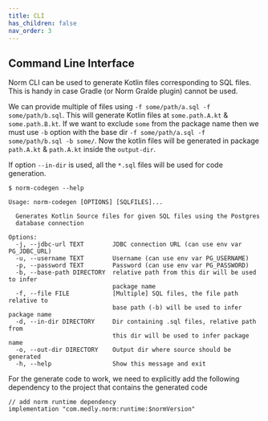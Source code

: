 ```yaml
---
title: CLI
has_children: false
nav_order: 3
---
```


## Command Line Interface

Norm CLI can be used to generate Kotlin files corresponding to SQL files. This is handy in case Gradle (or Norm Gralde plugin) cannot be used.

We can provide multiple of files using  `-f some/path/a.sql -f some/path/b.sql`. This will generate Kotlin files
at `some.path.A.kt` & `some.path.B.kt`. If we want to exclude `some` from the package name then we must use `-b` option 
with the base dir `-f some/path/a.sql -f some/path/b.sql -b some/`. Now the kotlin files will be generated in package
`path.A.kt` & `path.A.kt` inside the `output-dir`.

If option `--in-dir` is used, all the `*.sql` files will be used for code generation.

```terminal
$ norm-codegen --help

Usage: norm-codegen [OPTIONS] [SQLFILES]...

  Generates Kotlin Source files for given SQL files using the Postgres
  database connection

Options:
  -j, --jdbc-url TEXT        JDBC connection URL (can use env var PG_JDBC_URL)
  -u, --username TEXT        Username (can use env var PG_USERNAME)
  -p, --password TEXT        Password (can use env var PG_PASSWORD)
  -b, --base-path DIRECTORY  relative path from this dir will be used to infer
                             package name
  -f, --file FILE            [Multiple] SQL files, the file path relative to
                             base path (-b) will be used to infer package name
  -d, --in-dir DIRECTORY     Dir containing .sql files, relative path from
                             this dir will be used to infer package name
  -o, --out-dir DIRECTORY    Output dir where source should be generated
  -h, --help                 Show this message and exit

```


For the generate code to work, we need to explicitly add the following dependency to the project that contains the generated code

```
// add norm runtime dependency
implementation "com.medly.norm:runtime:$normVersion"
```
